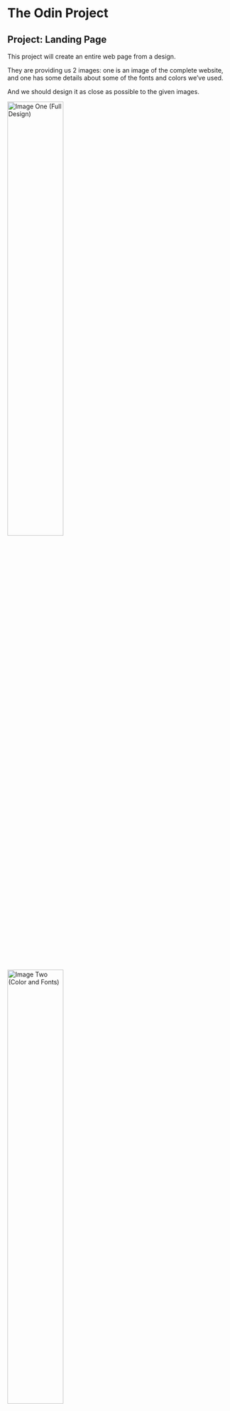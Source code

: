 # The Odin Project

## Project: Landing Page

This project will create an entire web page from a design.

They are providing us 2 images: one is an image of the complete website, and one has some details about some of the fonts and colors we’ve used.

And we should design it as close as possible to the given images.

<img src="https://cdn.statically.io/gh/TheOdinProject/curriculum/main/foundations/html_css/project/odin-project.png" width="50%" height="50%" alt="Image One (Full Design)">

<img src="https://cdn.statically.io/gh/TheOdinProject/curriculum/main/foundations/html_css/project/colors_and_stuff.png" width="50%" height="50%" alt="Image Two (Color and Fonts)">
